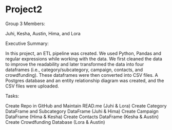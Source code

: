 # Project2

Group 3 Members: 

Juhi, Kesha, Austin, Hima, and Lora

Executive Summary:

In this project, an ETL pipeline was created. We used Python, Pandas and regular expressions while working with the data. We first cleaned the data to improve the readability and later transformed the data into four dataframes (i.e., category/subcategory, campaign, contacts, and crowdfunding). These dataframes were then converted into CSV files. A Postgres database and an entity relationship diagram was created, and the CSV files were uploaded.

Tasks:

Create Repo in GitHub and Maintain READ.me (Juhi & Lora)
Create Category DataFrame and Subcategory DataFrame (Juhi & Hima)
Create Campaign DataFrame (Hima & Kesha)
Create Contacts DataFrame (Kesha & Austin)
Create Crowdfunding Database (Lora & Austin)
